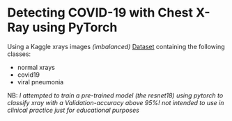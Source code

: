 # Detecting COVID-19 with Chest X-Ray using PyTorch
Using a Kaggle xrays images *(imbalanced)* [Dataset](https://www.kaggle.com/tawsifurrahman/covid19-radiography-database) containing the following classes:
- normal xrays
- covid19
- viral pneumonia

NB: *I attempted to train a pre-trained model (the resnet18) using pytorch to classify xray with a Validation-accuracy above 95%!
not intended to use in clinical practice just for educational purposes*
